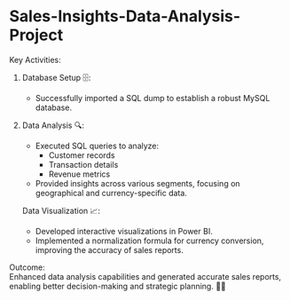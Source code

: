 # Sales-Insights-Data-Analysis-Project

Key Activities:
1. Database Setup 🗄️: 
   - Successfully imported a SQL dump to establish a robust MySQL database.
  
2. Data Analysis 🔍: 
   - Executed SQL queries to analyze:
     - Customer records
     - Transaction details
     - Revenue metrics
   - Provided insights across various segments, focusing on geographical and currency-specific data.

   Data Visualization 📈: 
   - Developed interactive visualizations in Power BI.
   - Implemented a normalization formula for currency conversion, improving the accuracy of sales reports.

Outcome:  
Enhanced data analysis capabilities and generated accurate sales reports, enabling better decision-making and strategic planning. 🚀✨
